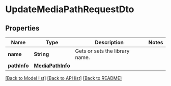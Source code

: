 # UpdateMediaPathRequestDto

## Properties
Name | Type | Description | Notes
------------ | ------------- | ------------- | -------------
**name** | **String** | Gets or sets the library name. | 
**pathInfo** | [**MediaPathInfo**](MediaPathInfo.md) |  | 

[[Back to Model list]](../README.md#documentation-for-models) [[Back to API list]](../README.md#documentation-for-api-endpoints) [[Back to README]](../README.md)


